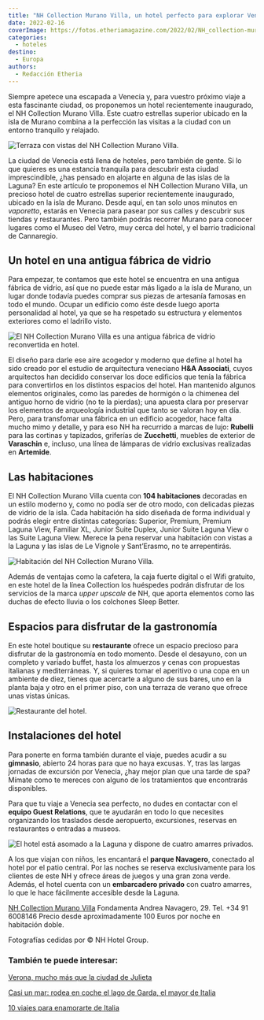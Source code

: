 ```yaml
---
title: "NH Collection Murano Villa, un hotel perfecto para explorar Venecia"
date: 2022-02-16
coverImage: https://fotos.etheriamagazine.com/2022/02/NH_collection-murano-villa-terraza.jpg
categories: 
  - hoteles
destino: 
  - Europa
authors: 
  - Redacción Etheria
---
```


Siempre apetece una escapada a Venecia y, para vuestro próximo viaje a esta fascinante ciudad, os proponemos un hotel recientemente inaugurado, el NH Collection Murano Villa. Este cuatro estrellas superior ubicado en la isla de Murano combina a la perfección las visitas a la ciudad con un entorno tranquilo y relajado.

![Terraza con vistas del NH Collection Murano Villa.](https://fotos.etheriamagazine.com/2022/02/NH_collection-murano-villa-terraza.jpg "Terraza con vistas del NH Collection Murano Villa.")

La ciudad de Venecia está llena de hoteles, pero también de gente. Si lo que quieres es 
una estancia tranquila para descubrir esta ciudad imprescindible, ¿has pensado en 
alojarte en alguna de las islas de la Laguna? En este artículo te proponemos el NH 
Collection Murano Villa, un precioso hotel de cuatro estrellas superior recientemente 
inaugurado, ubicado en la isla de Murano. Desde aquí, en tan solo unos minutos en 
_vaporetto_, estarás en Venecia para pasear por sus calles y descubrir sus tiendas y 
restaurantes. Pero también podrás recorrer Murano para conocer lugares como el Museo del 
Vetro, muy cerca del hotel, y el barrio tradicional de Cannaregio. 

## Un hotel en una antigua fábrica de vidrio

Para empezar, te contamos que este hotel se encuentra en una antigua fábrica de vidrio, 
así que no puede estar más ligado a la isla de Murano, un lugar donde todavía puedes 
comprar sus piezas de artesanía famosas en todo el mundo. Ocupar un edificio como éste 
desde luego aporta personalidad al hotel, ya que se ha respetado su estructura y 
elementos exteriores como el ladrillo visto. 

![El NH Collection Murano Villa es una antigua fábrica de vidrio reconvertida en hotel.](https://fotos.etheriamagazine.com/2022/02/NH-collection-murano-villa-patio.jpg "El NH Collection Murano Villa es una antigua fábrica de vidrio reconvertida en hotel.")

El diseño para darle ese aire acogedor y moderno que define al hotel ha sido creado por 
el estudio de arquitectura veneciano **H&A Associati**, cuyos arquitectos han decidido 
conservar los doce edificios que tenía la fábrica para convertirlos en los distintos 
espacios del hotel. Han mantenido algunos elementos originales, como las paredes de 
hormigón o la chimenea del antiguo horno de vidrio (no te la pierdas); una apuesta clara 
por preservar los elementos de arqueología industrial que tanto se valoran hoy en día. 
Pero, para transfomar una fábrica en un edificio acogedor, hace falta mucho mimo y 
detalle, y para eso NH ha recurrido a marcas de lujo: **Rubelli** para las cortinas y 
tapizados, griferías de **Zucchetti**, muebles de exterior de **Varaschin** e, incluso, 
una línea de lámparas de vidrio exclusivas realizadas en **Artemide**. 

## Las habitaciones

El NH Collection Murano Villa cuenta con **104 habitaciones** decoradas en un estilo 
moderno y, como no podía ser de otro modo, con delicadas piezas de vidrio de la isla. 
Cada habitación ha sido diseñada de forma individual y podrás elegir entre distintas 
categorías: Superior, Premium, Premium Laguna View, Familiar XL, Junior Suite Duplex, 
Junior Suite Laguna View o las Suite Laguna View. Merece la pena reservar una habitación 
con vistas a la Laguna y las islas de Le Vignole y Sant’Erasmo, no te arrepentirás. 

![Habitación del NH Collection Murano Villa.](https://fotos.etheriamagazine.com/2022/02/NH-collection-murano-villa-habitacion.jpg "Habitación del NH Collection Murano Villa.")

Además de ventajas como la cafetera, la caja fuerte digital o el Wifi gratuito, en este 
hotel de la línea Collection los huéspedes podrán disfrutar de los servicios de la marca 
_upper upscale_ de NH, que aporta elementos como las duchas de efecto lluvia o los 
colchones Sleep Better. 

## Espacios para disfrutar de la gastronomía

En este hotel boutique su **restaurante** ofrece un espacio precioso para disfrutar de 
la gastronomía en todo momento. Desde el desayuno, con un completo y variado buffet, 
hasta los almuerzos y cenas con propuestas italianas y mediterráneas. Y, si quieres 
tomar el aperitivo o una copa en un ambiente de diez, tienes que acercarte a alguno de 
sus bares, uno en la planta baja y otro en el primer piso, con una terraza de verano que 
ofrece unas vistas únicas. 

![Restaurante del hotel.](https://fotos.etheriamagazine.com/2022/02/NH-collection-murano-villa-restaurante.jpg "Restaurante del hotel.")

## Instalaciones del hotel

Para ponerte en forma también durante el viaje, puedes acudir a su **gimnasio**, abierto 
24 horas para que no haya excusas. Y, tras las largas jornadas de excursión por Venecia, 
¿hay mejor plan que una tarde de spa? Mímate como te mereces con alguno de los 
tratamientos que encontrarás disponibles. 

Para que tu viaje a Venecia sea perfecto, no dudes en contactar con el **equipo Guest 
Relations**, que te ayudarán en todo lo que necesites organizando los traslados desde 
aeropuerto, excursiones, reservas en restaurantes o entradas a museos. 

![El hotel está asomado a la Laguna y dispone de cuatro amarres privados.](https://fotos.etheriamagazine.com/2022/02/NH-collection-murano-villa-ubicacion.jpg "El hotel está asomado a la Laguna y dispone de cuatro amarres privados.")

A los que viajan con niños, les encantará el **parque Navagero**, conectado al hotel por 
el patio central. Por las noches se reserva exclusivamente para los clientes de este NH 
y ofrece áreas de juegos y una gran zona verde. Además, el hotel cuenta con un 
**embarcadero privado** con cuatro amarres, lo que le hace fácilmente accesible desde la 
Laguna. 

[NH Collection Murano 
Villa](https://www.nh-hoteles.es/hotel/nh-collection-venezia-murano-villa) Fondamenta 
Andrea Navagero, 29. Tel. +34 91 6008146 Precio desde aproximadamente 100 Euros por 
noche en habitación doble. 

Fotografías cedidas por © NH Hotel Group. 

### También te puede interesar:

[Verona, mucho más que la ciudad de 
Julieta](https://etheriamagazine.com/2021/12/01/que-ver-en-verona/) 

[Casi un mar: rodea en coche el lago de Garda, el mayor de 
Italia](https://etheriamagazine.com/2021/09/22/ruta-en-coche-en-lago-de-garda-italia/) 

[10 viajes para enamorarte de 
Italia](https://etheriamagazine.com/2020/08/03/10-grandes-viajes-a-italia/)
